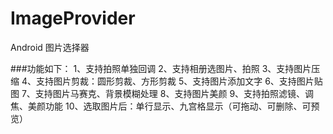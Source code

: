 # ImageProvider
Android 图片选择器

###功能如下：
1、支持拍照单独回调
2、支持相册选图片、拍照
3、支持图片压缩
4、支持图片剪裁：圆形剪裁、方形剪裁
5、支持图片添加文字
6、支持图片贴图
7、支持图片马赛克、背景模糊处理
8、支持图片美颜
9、支持拍照滤镜、调焦、美颜功能
10、选取图片后：单行显示、九宫格显示（可拖动、可删除、可预览）